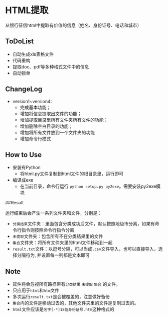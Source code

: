 # HTML提取
从银行征信html中提取有价值的信息（姓名、身份证号、电话和城市）

## ToDoList

* 自动生成xls表格文件
* 代码重构
* 提取doc、pdf等多种格式文件中的信息
* 自动锁单

## ChangeLog

* version1~version4:
  * 完成基本功能；
  * 增加将信息提取出文件的功能；
  * 增加提取目录里所有文件夹所有文件的功能；
  * 增加删除空白目录的功能；
  * 增加将所有文件放到一个文件夹的功能
  * 增加命令行模式
  
## How to Use

* 安装有Python
  * 将html.py文件复制到html文件的根目录里，运行即可
* 编译成exe
  * 在当前目录，命令行运行 `python setup.py py2exe`。需要安装py2exe模块
  
##Result

运行结束后会产生一系列文件夹和文件，分别是：
* `分类结果`文件夹：里面包含分类成功后文件，默认按照地级市分离，如果有命令行指令则按照命令行指令分离
* `未提取`文件夹：包含所有不在分类结果里的文件
* `集合`文件夹：将所有文件夹里的html文件移动到一起
* `result.txt`文件：以逗号分隔，可以当成`.csv`文件导入，也可以直接导入，选择分隔符为`,`并设置每一列都是文本即可

## Note

* 软件将会忽视所有路径带有`分类结果` `未提取` `集合` 的文件。
* 只应用于`html`和`htm`文件
* 多次运行`result.txt`是会被覆盖的，注意做好备份
* `集合`内的文件是移动过去的，其他文件夹里的文件是复制过去的。
* `html`文件应该是`名字[-*]18位身份证号.htm`这种格式的
